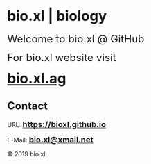 <h1 id="bio.xl | biology"><strong><font size="6">bio.xl | biology</font></strong></h1>
<p><font size="5">Welcome to bio.xl @ GitHub</font></p>
<p><font size="5">For bio.xl website visit</font></p>
<p><strong><font size="6"><a href="https://bio.xl.ag">bio.xl.ag</a></font></strong>
<h2 id="Contact"><font size="5">Contact</font></h2>
<p>URL: <strong><font size="4"><a href="https://bioxl.github.io">https://bioxl.github.io</a></font></strong></p>
<p>E-Mail: <strong><font size="4"><a href="mailto:bio.xl@xmail.net">bio.xl@xmail.net</a></font></strong></p>
© 2019 bio.xl
